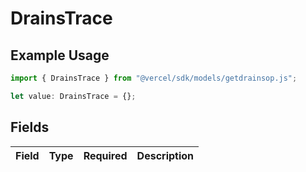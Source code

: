 # DrainsTrace

## Example Usage

```typescript
import { DrainsTrace } from "@vercel/sdk/models/getdrainsop.js";

let value: DrainsTrace = {};
```

## Fields

| Field       | Type        | Required    | Description |
| ----------- | ----------- | ----------- | ----------- |